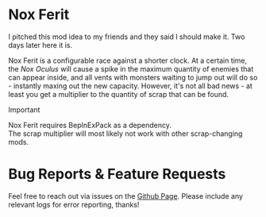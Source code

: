 # Nox Ferit

I pitched this mod idea to my friends and they said I should make it. Two days later here it is.

Nox Ferit is a configurable race against a shorter clock. At a certain time, the *Nox Oculus* will cause a spike in the maximum quantity of enemies that can appear inside, and all vents with monsters waiting to jump out will do so - instantly maxing out the new capacity. However, it's not all bad news - at least you get a multiplier to the quantity of scrap that can be found. 

> [!IMPORTANT]
> Nox Ferit requires BepInExPack as a dependency.<br>
> The scrap multiplier will most likely not work with other scrap-changing mods.

# Bug Reports & Feature Requests
Feel free to reach out via issues on the [Github Page](https://github.com/ASlimeInAHoodie/Nox-Ferit). Please include any relevant logs for error reporting, thanks!
